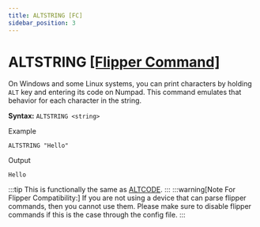 ```yaml
---
title: ALTSTRING [FC]
sidebar_position: 3
---
```


# ALTSTRING [[Flipper Command]](https://developer.flipper.net/flipperzero/doxygen/badusb_file_format.html#autotoc_md70)

On Windows and some Linux systems, you can print characters by holding `ALT` key and entering its code on Numpad. This command emulates that behavior for each character in the string.

**Syntax:** `ALTSTRING <string>`

Example
```
ALTSTRING "Hello"
```
Output
```
Hello
```

:::tip
This is functionally the same as [ALTCODE](./altcode).
:::
:::warning[Note For Flipper Compatibility:]
If you are not using a device that can parse flipper commands, then you cannot use them. Please make sure to disable flipper commands if this is the case through the config file.
:::